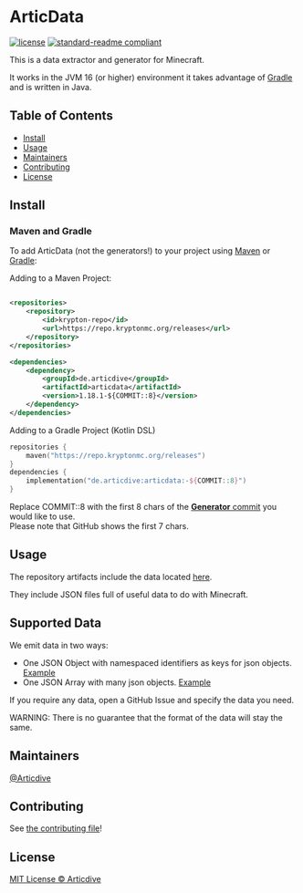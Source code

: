 # ArticData

[![license](https://img.shields.io/github/license/Articdive/ArticDataGenerator.svg)](../LICENSE)
[![standard-readme compliant](https://img.shields.io/badge/readme%20style-standard-brightgreen.svg)](https://github.com/RichardLitt/standard-readme)

This is a data extractor and generator for Minecraft.

It works in the JVM 16 (or higher) environment it takes advantage of [Gradle](https://gradle.org/) and is written in
Java.

## Table of Contents

- [Install](#install)
- [Usage](#usage)
- [Maintainers](#maintainers)
- [Contributing](#contributing)
- [License](#license)

## Install

### Maven and Gradle

To add ArticData (not the generators!) to your project using [Maven](http://maven.apache.org/)
or [Gradle](https://gradle.org/):

Adding to a Maven Project:

```xml

<repositories>
    <repository>
        <id>krypton-repo</id>
        <url>https://repo.kryptonmc.org/releases</url>
    </repository>
</repositories>

<dependencies>
    <dependency>
        <groupId>de.articdive</groupId>
        <artifactId>articdata</artifactId>
        <version>1.18.1-${COMMIT::8}</version>
    </dependency>
</dependencies>
```

Adding to a Gradle Project (Kotlin DSL)

```kotlin
repositories {
    maven("https://repo.kryptonmc.org/releases")
}
dependencies {
    implementation("de.articdive:articdata:-${COMMIT::8}")
}
```
Replace COMMIT::8 with the first 8 chars of the [**Generator** commit](https://github.com/Articdive/ArticDataGenerator/commits/main) you would like to use.  
Please note that GitHub shows the first 7 chars.

## Usage

The repository artifacts include the data located [here](https://github.com/Articdive/ArticData).

They include JSON files full of useful data to do with Minecraft.

## Supported Data
We emit data in two ways:
- One JSON Object with namespaced identifiers as keys for json objects. [Example](https://raw.githubusercontent.com/Articdive/ArticData/1.18.1/1_18_1_blocks.json)
- One JSON Array with many json objects. [Example](https://raw.githubusercontent.com/Articdive/ArticData/1.18.1/1_18_1_map_colors.json)

If you require any data, open a GitHub Issue and specify the data you need.

WARNING: There is no guarantee that the format of the data will stay the same.

## Maintainers

[@Articdive](https://www.github.com/Articdive/)

## Contributing

See [the contributing file](CONTRIBUTING.md)!

## License

[MIT License © Articdive ](../LICENSE)
